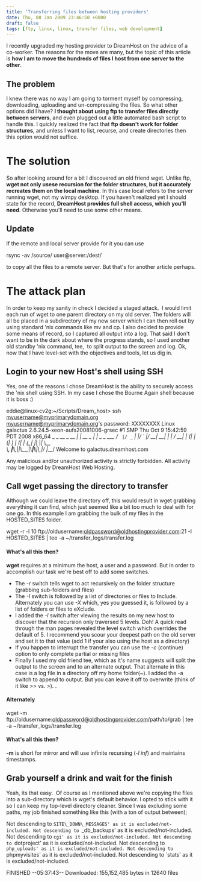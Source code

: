 ```yaml
---
title: 'Transferring files between hosting providers'
date: Thu, 08 Jan 2009 23:46:50 +0000
draft: false
tags: [ftp, linux, linux, transfer files, web development]
---
```


I recently upgraded my hosting provider to DreamHost on the advice of a co-worker. The reasons for the move are many, but the topic of this article is **how I am to move the hundreds of files I host from one server to the other**.

The problem
-----------

I knew there was no way I am going to torment myself by compressing, downloading, uploading and un-compressing the files. So what other options did I have? **I thought about using ftp to transfer files directly between servers**, and even plugged out a little automated bash script to handle this. I quickly realized the fact that **ftp doesn't work for folder structures**, and unless I want to list, recurse, and create directories then this option would not suffice.

The solution
============

So after looking around for a bit I discovered an old friend wget. Unlike ftp, **wget not only usese recursion for the folder structures, but it accurately recreates them on the local machine**. In this case local refers to the server running wget, not my wimpy desktop. If you haven't realized yet I should state for the record, **DreamHost provides full shell access, which you'll need**. Otherwise you'll need to use some other means.

Update
------

If the remote and local server provide for it you can use

rsync -av /source/ user@server:/dest/

to copy all the files to a remote server. But that's for another article perhaps.

The attack plan
===============

In order to keep my sanity in check I decided a staged attack.  I would limit each run of wget to one parent directory on my old server. The folders will all be placed in a subdirectory of my new server which I can then roll out by using standard 'nix commands like mv and cp. I also decided to provide some means of record, so I captured all output into a log. That said I don't want to be in the dark about where the progress stands, so I used another old standby 'nix command, tee,  to split output to the screen and log. Ok, now that I have level-set with the objectives and tools, let us dig in.

Login to your new Host's shell using SSH
----------------------------------------

Yes, one of the reasons I chose DreamHost is the ability to securely access the 'nix shell using SSH. In my case I chose the Bourne Again shell because it is boss :)

eddie@linux-cv2g:~/Scripts/Dream_host> ssh myusername@myprimarydomain.org
myusername@myprimarydomain.org's password: XXXXXXXX
Linux galactus 2.6.24.5-xeon-aufs20081006-grsec #1 SMP Thu Oct 9 15:42:59 PDT 2008 x86_64
              _            _
   __ _  __ _| | __ _  ___| |_ _   _ ___
  / _` |/ _` | |/ _` |/ __| __| | | / __|
 | (_| | (_| | | (_| | (__| |_| |_| \\__ \
  \\__, |\\__,_|_|\\__,_|\\___|\\__|\\__,_|___/
  |___/
 Welcome to galactus.dreamhost.com

Any malicious and/or unauthorized activity is strictly forbidden.
All activity may be logged by DreamHost Web Hosting.

Call wget passing the directory to transfer
-------------------------------------------

Although we could leave the directory off, this would result in wget grabbing everything it can find, which just seemed like a bit too much to deal with for one go. In this example I am grabbing the bulk of my files in the HOSTED_SITES folder.

wget -r -l 10 ftp://oldusername:oldpassword@oldhostingprovider.com:21 -I HOSTED\_SITES | tee -a ~/transfer\_logs/transfer.log

#### What's all this then?

**wget** requires at a minimum the host, a user and a password. But in order to accomplish our task we're best off to add some switches.

*   The _-r_ switch tells wget to act recursively on the folder structure (grabbing sub-folders and files)
*   The _-I_ switch is followed by a list of directories or files to **I**nclude. Alternately you can use _-X_ which, yes you guessed it, is followed by a list of folders or files to eXclude.
*   I added the _-l_ switch after viewing the results on my new host to discover that the recursion only traversed 5 levels. Doh! A quick read through the man pages revealed the **l**evel switch which overrides the default of 5. I recommend you scour your deepest path on the old server and set it to that value (add 1 if your also using the host as a directory)
*   If you happen to interrupt the transfer you can use the _-c_ (continue) option to only complete partial or missing files
*   Finally I used my old friend tee, which as it's name suggests will split the output to the screen and to an alternate output. That alternate in this case is a log file in a directory off my home folder(~). I added the -a switch to append to output. But you can leave it off to overwrite (think of it like >> vs. >).
.

#### Alternately

wget -m ftp://oldusername:oldpassword@oldhostingprovider.com/path/to/grab | tee -a ~/transfer_logs/transfer.log

#### What's all this then?

**-m** is short for mirror and will use infinite recursing (_-l inf_) and maintains timestamps.

Grab yourself a drink and wait for the finish
---------------------------------------------

Yeah, its that easy.  Of course as I mentioned above we're copying the files into a sub-directory which is wget's default behavior. I opted to stick with it so I can keep my top-level directory cleaner. Since I was excluding some paths, my job finished something like this (with a ton of output between);

Not descending to `SITE\_DOWN\_MESSAGES' as it is excluded/not-included.
Not descending to `\_db\_backups' as it is excluded/not-included.
Not descending to `cgi' as it is excluded/not-included.
Not descending to `dotproject' as it is excluded/not-included.
Not descending to `php_uploads' as it is excluded/not-included.
Not descending to `phpmyvisites' as it is excluded/not-included.
Not descending to `stats' as it is excluded/not-included.

FINISHED --05:37:43--
Downloaded: 155,152,485 bytes in 12640 files

